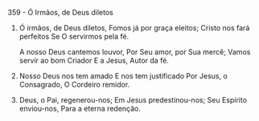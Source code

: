 359 - Ó Irmãos, de Deus diletos

1. Ó irmãos, de Deus diletos,
   Fomos já por graça eleitos;
   Cristo nos fará perfeitos
   Se O servirmos pela fé.

   A nosso Deus cantemos louvor,
   Por Seu amor, por Sua mercê;
   Vamos servir ao bom Criador
   E a Jesus, Autor da fé.

2. Nosso Deus nos tem amado
   E nos tem justificado
   Por Jesus, o Consagrado,
   O Cordeiro remidor.

3. Deus, o Pai, regenerou-nos;
   Em Jesus predestinou-nos;
   Seu Espírito enviou-nos,
   Para a eterna redenção.
